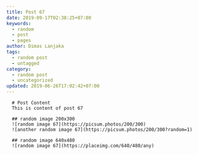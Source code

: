 ```yaml
---
title: Post 67
date: 2019-09-17T02:38:25+07:00
keywords:
  - random
  - post
  - pages
author: Dimas Lanjaka
tags:
  - random post
  - untagged
category:
  - random post
  - uncategorized
updated: 2019-06-26T17:02:42+07:00
---
```


      # Post Content
      This is content of post 67

      ## random image 200x300
      ![random image 67](https://picsum.photos/200/300)
      ![another random image 67](https://picsum.photos/200/300?random=1)

      ## random image 640x480
      ![random image 67](https://placeimg.com/640/480/any)
      